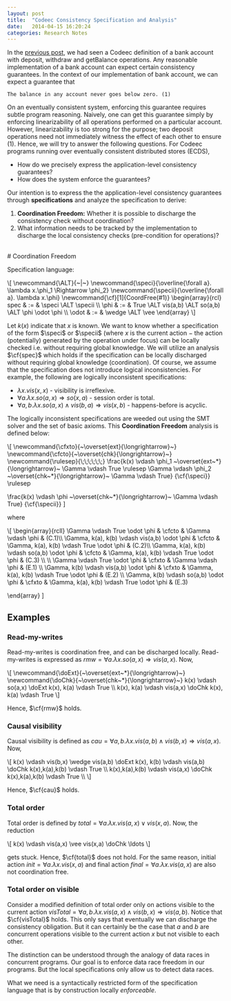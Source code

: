 ```yaml
---
layout: post
title:  "Codeec Consistency Specification and Analysis"
date:   2014-04-15 16:20:24
categories: Research Notes
---
```


In the [previous post][prev-post], we had seen a Codeec definition of a bank
account with deposit, withdraw and getBalance operations. Any reasonable
implementation of a bank account can expect certain consistency guarantees. In
the context of our implementation of bank account, we can expect a guarantee
that

	The balance in any account never goes below zero. (1)

On an eventually consistent system, enforcing this guarantee requires subtle
program reasoning. Naively, one can get this guarantee simply by enforcing
linearizability of all operations performed on a particular account. However,
linearizability is too strong for the purpose; two deposit operations need not
immediately witness the effect of each other to ensure (1). Hence, we will try
to answer the following questions. For Codeec programs running over eventually
consistent distributed stores (ECDS),

* How do we precisely express the application-level consistency guarantees?
* How does the system enforce the guarantees?

Our intention is to express the the application-level consistency guarantees
through **specifications** and analyze the specification to derive:

1. **Coordination Freedom:** Whether it is possible to discharge the consistency check without
coordination?
2. What information needs to be tracked by the implementation to discharge the
local consistency checks (pre-condition for operations)?

</br>
# Coordination Freedom

Specification language:

<div>
\[
\newcommand{\ALT}{~|~}
\newcommand{\speci}{\overline{\forall a}. \lambda x.\phi_1 \Rightarrow \phi_2}
\newcommand{\specii}{\overline{\forall a}. \lambda x.\phi}
\newcommand{\cf}[1]{CoordFree(#1)}
\begin{array}{rcl}
spec & := 	&  \speci \ALT \specii \\
\phi & := 	& True \ALT vis(a,b) \ALT so(a,b) \ALT \phi \odot \phi \\
\odot & := & \wedge \ALT \vee
\end{array}
\]
</div>

Let $k(x)$ indicate that $x$ is known. We want to know whether a specification
of the form $\speci$ or $\specii$ (where $x$ is the current action $-$ the
action (potentially) generated by the operation under focus) can be locally
checked i.e. without requiring global knowledge. We will utilize an analysis
$\cf{spec}$ which holds if the specification can be locally discharged without
requiring global knowledge (coordination). Of course, we assume that the
specification does not introduce logical inconsistencies. For example, the
following are logically inconsistent specifications:

* $\lambda x. vis(x,x)$ - visibility is irreflexive.
* $\forall a. \lambda x.so(a,x) \Rightarrow so(x,a)$ - session order is total.
* $\forall a,b. \lambda x. so(a,x) \wedge vis (b,a) \Rightarrow vis(x,b)$ - happens-before is acyclic.

The logically inconsistent specifications are weeded out using the SMT solver
and the set of basic axioms. This **Coordination Freedom** analysis is defined
below:

<div>
\[
\newcommand{\cfxto}{~\overset{ext}{\longrightarrow}~}
\newcommand{\cfcto}{~\overset{chk}{\longrightarrow}~}
\newcommand{\rulesep}{\;\;\;\;\;\;}
\frac{k(x) \vdash \phi_1 ~\overset{ext~*}{\longrightarrow}~ \Gamma \vdash True \rulesep
      \Gamma \vdash \phi_2 ~\overset{chk~*}{\longrightarrow}~ \Gamma \vdash True}
     {\cf{\speci}} \rulesep

\frac{k(x) \vdash \phi ~\overset{chk~*}{\longrightarrow}~ \Gamma \vdash True}
     {\cf{\specii}}
\]
</div>

where

<div>
\[
\begin{array}{rcll}
\Gamma \vdash True \odot \phi & \cfcto & \Gamma \vdash \phi & (C.1)\\
\Gamma, k(a), k(b) \vdash vis(a,b) \odot \phi & \cfcto & \Gamma, k(a), k(b) \vdash True \odot \phi & (C.2)\\
\Gamma, k(a), k(b) \vdash so(a,b) \odot \phi & \cfcto & \Gamma, k(a), k(b) \vdash True \odot \phi & (C.3) \\ \\
\Gamma \vdash True \odot \phi & \cfxto & \Gamma \vdash \phi & (E.1) \\
\Gamma, k(b) \vdash vis(a,b) \odot \phi & \cfxto & \Gamma, k(a), k(b) \vdash True \odot \phi & (E.2) \\
\Gamma, k(b) \vdash so(a,b) \odot \phi & \cfxto & \Gamma, k(a), k(b) \vdash True \odot \phi & (E.3)

\end{array}
\]
</div>

## Examples

### Read-my-writes

Read-my-writes is coordination free, and can be discharged locally.
Read-my-writes is expressed as $rmw = \forall a. \lambda x. so(a,x) \Rightarrow
vis(a,x)$. Now,

<div>
\[
\newcommand{\doExt}{~\overset{ext~*}{\longrightarrow}~}
\newcommand{\doChk}{~\overset{chk~*}{\longrightarrow}~}
k(x) \vdash so(a,x) \doExt k(x), k(a) \vdash True \\
k(x), k(a) \vdash vis(a,x) \doChk k(x), k(a) \vdash True
\]
</div>

Hence, $\cf{rmw}$ holds.

### Causal visibility

Causal visibility is defined as $cau = \forall a,b. \lambda x. vis(a,b) \wedge
vis(b,x) \Rightarrow vis(a,x)$. Now,

<div>
\[
k(x) \vdash vis(b,x) \wedge vis(a,b) \doExt k(x), k(b) \vdash vis(a,b) \doChk k(x),k(a),k(b) \vdash True \\
k(x),k(a),k(b) \vdash vis(a,x) \doChk k(x),k(a),k(b) \vdash True \\
\]
</div>

Hence, $\cf{cau}$ holds.

### Total order

Total order is defined by $total = \forall a. \lambda x. vis(a,x) \vee
vis(x,a)$. Now, the reduction

<div>
\[
k(x) \vdash vis(a,x) \vee vis(x,a) \doChk \ldots
\]
</div>

gets stuck. Hence, $\cf{total}$ does not hold. For the same reason, initial
action $init = \forall a. \lambda x. vis (x,a)$ and final action $final =
\forall a. \lambda x. vis(a,x)$ are also not coordination free.

### Total order on visible

Consider a modified definition of total order only on actions visible to the
current action $visTotal = \forall a,b. \lambda x. vis(a,x) \wedge vis(b,x)
\Rightarrow vis(a,b)$. Notice that $\cf{visTotal}$ holds. This only says that
eventually we can discharge the consistency obligation. But it can certainly be
the case that $a$ and $b$ are concurrent operations visible to the current
action $x$ but not visible to each other.

The distinction can be understood through the analogy of data races in
concurrent programs. Our goal is to enforce data race freedom in our programs.
But the local specifications only allow us to detect data races.

What we need is a syntactically restricted form of the specification language
that is by construction locally *enforceable*.

[prev-post]: http://multimlton.cs.purdue.edu/mML/Notes/research/notes/2014/04/10/Codeec-surface-language.html
